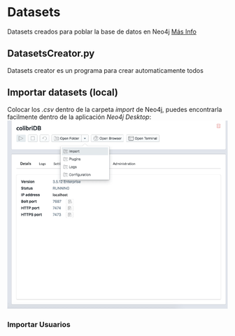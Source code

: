 # Datasets
Datasets creados para poblar la base de datos en Neo4j
[Más Info](https://neo4j.com/docs/cypher-manual/current/clauses/load-csv/)

## DatasetsCreator.py
Datasets creator es un programa para crear automaticamente todos

## Importar datasets (local)
Colocar los *.csv* dentro de la carpeta *import* de Neo4j, puedes encontrarla facilmente dentro de la aplicación *Neo4j Desktop*: 
![Carpeta import](./importFolder.png)

### Importar Usuarios